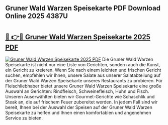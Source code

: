 ## Gruner Wald Warzen Speisekarte PDF Download Online 2025 4387U

# <h2><a href="http://gca8ivl.nevu.top/?p=Gruner+Wald+Warzen+Speisekarte">🔗 👉🔴 Gruner Wald Warzen Speisekarte 2025 PDF</a></h2>

[![Gruner Wald Warzen Speisekarte 2025 PDF](https://i.imgur.com/dBaPXMq.png)](http://gca8ivl.nevu.top/?p=Gruner+Wald+Warzen+Speisekarte)
Die Gruner Wald Warzen Speisekarte ist nicht nur eine Liste von Gerichten, sondern auch die Kunst, ein Gericht zu kreieren. Wenn Sie nach einem leichten und frischen Gericht suchen, empfehlen wir Ihnen, unsere Salate aus unserer Salatabteilung auf der Gruner Wald Warzen Speisekarte unseres Restaurants zu probieren. Für Fleischliebhaber bietet unsere Gruner Wald Warzen Speisekarte eine große Auswahl an Gerichten: Rindfleisch, Schweinefleisch, Huhn und Fisch. Unseren Auserwählten bieten wir Gourmet-Gerichte wie Schaschlik und Steak an, die auf frischem Feuer zubereitet werden. In jedem Fall sind wir bereit, Ihnen bei der Auswahl der Speisen auf der Gruner Wald Warzen Speisekarte zu helfen und Ihnen einen komfortablen und angenehmen Service zu bieten.

